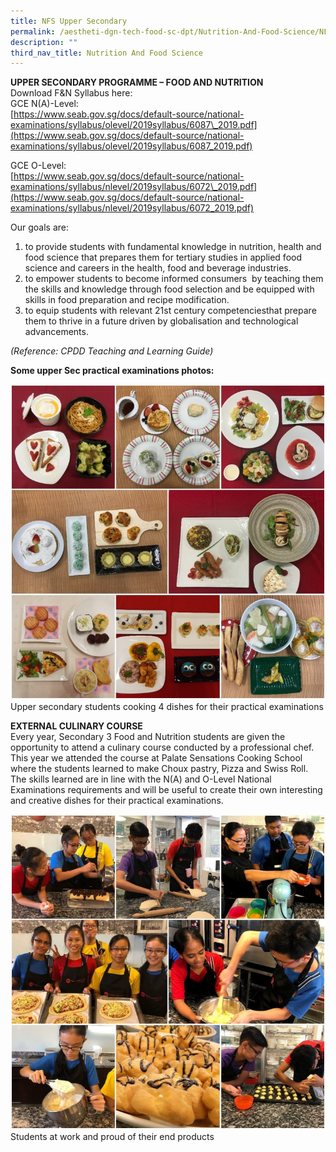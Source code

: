 ```yaml
---
title: NFS Upper Secondary
permalink: /aestheti-dgn-tech-food-sc-dpt/Nutrition-And-Food-Science/NFS-Upper-Secondary/
description: ""
third_nav_title: Nutrition And Food Science
---
```

**UPPER SECONDARY PROGRAMME – FOOD AND NUTRITION**  
Download F&N Syllabus here:  
GCE N(A)-Level:  
[https://www.seab.gov.sg/docs/default-source/national-examinations/syllabus/olevel/2019syllabus/6087\_2019.pdf](https://www.seab.gov.sg/docs/default-source/national-examinations/syllabus/olevel/2019syllabus/6087_2019.pdf)

GCE O-Level:  
[https://www.seab.gov.sg/docs/default-source/national-examinations/syllabus/nlevel/2019syllabus/6072\_2019.pdf](https://www.seab.gov.sg/docs/default-source/national-examinations/syllabus/nlevel/2019syllabus/6072_2019.pdf)

Our goals are:

1.  to provide students with fundamental knowledge in nutrition, health and food science that prepares them for tertiary studies in applied food science and careers in the health, food and beverage industries.
2.  to empower students to become informed consumers  by teaching them the skills and knowledge through food selection and be equipped with skills in food preparation and recipe modification.
3.  to equip students with relevant 21st century competenciesthat prepare them to thrive in a future driven by globalisation and technological advancements.

_(Reference: CPDD Teaching and Learning Guide)_

**Some upper Sec practical examinations photos:**

![](/images/Our%20Curriculum/Departments/Aesthetics,%20Design%20Technology/Nutrition%20And%20Food%20Science/Upper%20Secondary/U1.jpg)Upper secondary students cooking 4 dishes for their practical examinations

**EXTERNAL CULINARY COURSE**  
Every year, Secondary 3 Food and Nutrition students are given the opportunity to attend a culinary course conducted by a professional chef. This year we attended the course at Palate Sensations Cooking School where the students learned to make Choux pastry, Pizza and Swiss Roll. The skills learned are in line with the N(A) and O-Level National Examinations requirements and will be useful to create their own interesting and creative dishes for their practical examinations.

![](/images/Our%20Curriculum/Departments/Aesthetics,%20Design%20Technology/Nutrition%20And%20Food%20Science/Upper%20Secondary/U2.jpg)Students at work and proud of their end products

